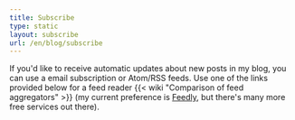```yaml
---
title: Subscribe
type: static
layout: subscribe
url: /en/blog/subscribe
---
```


If you'd like to receive automatic updates about new posts in my blog, you can use a email subscription or Atom/RSS feeds. Use one of the links provided below for a feed reader {{< wiki "Comparison of feed aggregators" >}} (my current preference is [Feedly](https://feedly.com/), but there's many more free services out there).
